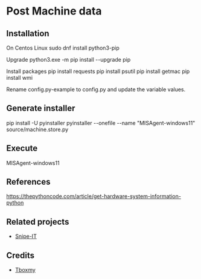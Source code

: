 # Post Machine data

## Installation

On Centos Linux
sudo dnf install python3-pip

Upgrade
python3.exe -m pip install --upgrade pip

Install packages
pip install requests
pip install psutil
pip install getmac
pip install wmi

Rename config.py-example to config.py and update the variable values.

## Generate installer

pip install -U pyinstaller
pyinstaller --onefile --name "MISAgent-windows11" source/machine.store.py

## Execute

MISAgent-windows11 <asset tag>

## References

https://thepythoncode.com/article/get-hardware-system-information-python

## Related projects

- [Snipe-IT](https://github.com/snipe/snipe-it)

## Credits

- [Tboxmy](https://github.com/tboxmy)

